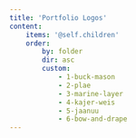 ```yaml
---
title: 'Portfolio Logos'
content:
    items: '@self.children'
    order:
        by: folder
        dir: asc
        custom:
            - 1-buck-mason
            - 2-plae
            - 3-marine-layer
            - 4-kajer-weis
            - 5-jaanuu
            - 6-bow-and-drape
---
```



